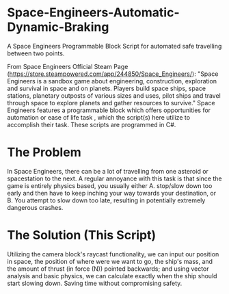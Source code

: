 # Space-Engineers-Automatic-Dynamic-Braking
A Space Engineers Programmable Block Script for automated safe travelling between two points.

From Space Engineers Official Steam Page (https://store.steampowered.com/app/244850/Space_Engineers/): "Space Engineers is a sandbox game about engineering, construction, exploration and survival in space and on planets. Players build space ships, space stations, planetary outposts of various sizes and uses, pilot ships and travel through space to explore planets and gather resources to survive." Space Engineers features a programmable block which offers opportunities for automation or ease of life task , which the script(s) here utilize to accomplish their task. These scripts are programmed in C#.

# The Problem
In Space Engineers, there can be a lot of travelling from one asteroid or spacestation to the next. A regular annoyance with this task is that since the game is entirely physics based, you usually either A. stop/slow down too early and then have to keep inching your way towards your destination, or B. You attempt to slow down too late, resulting in potentially extremely dangerous crashes.

# The Solution (This Script)
Utilizing the camera block's raycast functionality, we can input our position in space, the position of where were we want to go, the ship's mass, and the amount of thrust (in force (N)) pointed backwards; and using vector analysis and basic physics, we can calculate exactly when the ship should start slowing down. Saving time without compromising safety. 
